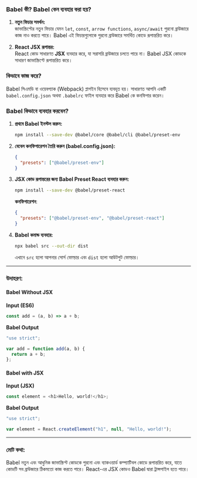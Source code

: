 

### **Babel কী?** **Babel কেন ব্যবহার করা হয়?**

1. **নতুন ফিচার সমর্থন:**  
   জাভাস্ক্রিপ্টের নতুন ফিচার যেমন `let`, `const`, `arrow functions`, `async/await` পুরনো ব্রাউজারে কাজ নাও করতে পারে। Babel এই ফিচারগুলোকে পুরনো ব্রাউজারে সমর্থিত কোডে রূপান্তরিত করে।

2. **React JSX রূপান্তর:**  
   React কোড সাধারণত **JSX** ব্যবহার করে, যা সরাসরি ব্রাউজারে চলতে পারে না। Babel JSX কোডকে সাধারণ জাভাস্ক্রিপ্টে রূপান্তরিত করে।

### **কিভাবে কাজ করে?**

Babel সিএমডি বা ওয়েবপ্যাক (Webpack) প্লাগইন হিসেবে ব্যবহৃত হয়। সাধারণত আপনি একটি `babel.config.json` অথবা `.babelrc` ফাইল ব্যবহার করে Babel কে কনফিগার করেন।

### **Babel কিভাবে ব্যবহার করবেন?**

1. **প্রথমে Babel ইনস্টল করুন:**
   ```bash
   npm install --save-dev @babel/core @babel/cli @babel/preset-env
   ```

2. **বেবেল কনফিগারেশন তৈরি করুন (babel.config.json):**
   ```json
   {
     "presets": ["@babel/preset-env"]
   }
   ```

3. **JSX কোড রূপান্তরের জন্য Babel Preset React ব্যবহার করুন:**
   ```bash
   npm install --save-dev @babel/preset-react
   ```

   **কনফিগারেশন**:
   ```json
   {
     "presets": ["@babel/preset-env", "@babel/preset-react"]
   }
   ```

4. **Babel কমান্ড ব্যবহার:**
   ```bash
   npx babel src --out-dir dist
   ```
   এখানে `src` হলো আপনার সোর্স ফোল্ডার এবং `dist` হলো আউটপুট ফোল্ডার।

---

### **উদাহরণ:**

#### **Babel Without JSX**
**Input (ES6)**
```javascript
const add = (a, b) => a + b;
```

**Babel Output**
```javascript
"use strict";

var add = function add(a, b) {
  return a + b;
};
```

#### **Babel with JSX**
**Input (JSX)**
```javascript
const element = <h1>Hello, world!</h1>;
```

**Babel Output**
```javascript
"use strict";

var element = React.createElement("h1", null, "Hello, world!");
```
---
### **মোট কথা:**
Babel নতুন এবং আধুনিক জাভাস্ক্রিপ্ট কোডকে পুরনো এবং ব্যাকওয়ার্ড কম্প্যাটিবল কোডে রূপান্তরিত করে, যাতে কোডটি সব ব্রাউজারে ঠিকমতো কাজ করতে পারে। React-এর JSX কোডও Babel দ্বারা ট্রান্সপাইল হতে পারে।
